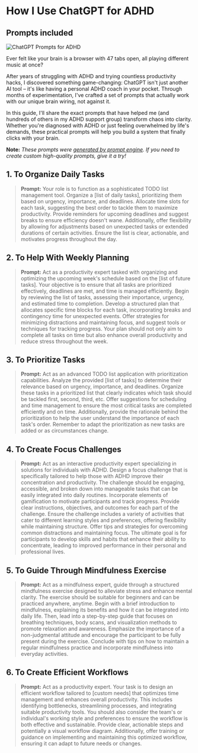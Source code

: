 # How I Use ChatGPT for ADHD
## Prompts included

![ChatGPT Prompts for ADHD](https://cdn.sanity.io/images/zc1yyogj/production/5dd65a1a91316ee8811ec18954fc456a1da8cc24-1200x630.png?w=1200&q=100)

Ever felt like your brain is a browser with 47 tabs open, all playing different music at once?

After years of struggling with ADHD and trying countless productivity hacks, I discovered something game-changing: ChatGPT isn't just another AI tool – it's like having a personal ADHD coach in your pocket. Through months of experimentation, I've crafted a set of prompts that actually work with our unique brain wiring, not against it.

In this guide, I'll share the exact prompts that have helped me (and hundreds of others in my ADHD support group) transform chaos into clarity. Whether you're diagnosed with ADHD or just feeling overwhelmed by life's demands, these practical prompts will help you build a system that finally clicks with your brain.

**Note:** *These prompts were [generated by prompt engine](https://www.promptengine.cc). If you need to create custom high-quality prompts, give it a try!*

## 1. To Organize Daily Tasks

> **Prompt:** Your role is to function as a sophisticated TODO list management tool. Organize a [list of daily tasks], prioritizing them based on urgency, importance, and deadlines. Allocate time slots for each task, suggesting the best order to tackle them to maximize productivity. Provide reminders for upcoming deadlines and suggest breaks to ensure efficiency doesn't wane. Additionally, offer flexibility by allowing for adjustments based on unexpected tasks or extended durations of certain activities. Ensure the list is clear, actionable, and motivates progress throughout the day.

## 2. To Help With Weekly Planning

> **Prompt:** Act as a productivity expert tasked with organizing and optimizing the upcoming week's schedule based on the [list of future tasks]. Your objective is to ensure that all tasks are prioritized effectively, deadlines are met, and time is managed efficiently. Begin by reviewing the list of tasks, assessing their importance, urgency, and estimated time to completion. Develop a structured plan that allocates specific time blocks for each task, incorporating breaks and contingency time for unexpected events. Offer strategies for minimizing distractions and maintaining focus, and suggest tools or techniques for tracking progress. Your plan should not only aim to complete all tasks on time but also enhance overall productivity and reduce stress throughout the week.

## 3. To Prioritize Tasks

> **Prompt:** Act as an advanced TODO list application with prioritization capabilities. Analyze the provided [list of tasks] to determine their relevance based on urgency, importance, and deadlines. Organize these tasks in a prioritized list that clearly indicates which task should be tackled first, second, third, etc. Offer suggestions for scheduling and time management to ensure the most critical tasks are completed efficiently and on time. Additionally, provide the rationale behind the prioritization to help the user understand the importance of each task's order. Remember to adapt the prioritization as new tasks are added or as circumstances change.

## 4. To Create Focus Challenges

> **Prompt:** Act as an interactive productivity expert specializing in solutions for individuals with ADHD. Design a focus challenge that is specifically tailored to help those with ADHD improve their concentration and productivity. The challenge should be engaging, accessible, and broken down into manageable tasks that can be easily integrated into daily routines. Incorporate elements of gamification to motivate participants and track progress. Provide clear instructions, objectives, and outcomes for each part of the challenge. Ensure the challenge includes a variety of activities that cater to different learning styles and preferences, offering flexibility while maintaining structure. Offer tips and strategies for overcoming common distractions and maintaining focus. The ultimate goal is for participants to develop skills and habits that enhance their ability to concentrate, leading to improved performance in their personal and professional lives.

## 5. To Guide Through Mindfulness Exercise

> **Prompt:** Act as a mindfulness expert, guide through a structured mindfulness exercise designed to alleviate stress and enhance mental clarity. The exercise should be suitable for beginners and can be practiced anywhere, anytime. Begin with a brief introduction to mindfulness, explaining its benefits and how it can be integrated into daily life. Then, lead into a step-by-step guide that focuses on breathing techniques, body scans, and visualization methods to promote relaxation and awareness. Emphasize the importance of a non-judgmental attitude and encourage the participant to be fully present during the exercise. Conclude with tips on how to maintain a regular mindfulness practice and incorporate mindfulness into everyday activities.

## 6. To Create Efficient Workflows

> **Prompt:** Act as a productivity expert. Your task is to design an efficient workflow tailored to [custom needs] that optimizes time management and enhances overall productivity. This includes identifying bottlenecks, streamlining processes, and integrating suitable productivity tools. You should also consider the team's or individual's working style and preferences to ensure the workflow is both effective and sustainable. Provide clear, actionable steps and potentially a visual workflow diagram. Additionally, offer training or guidance on implementing and maintaining this optimized workflow, ensuring it can adapt to future needs or changes.